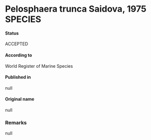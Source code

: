 # Pelosphaera trunca Saidova, 1975 SPECIES

#### Status
ACCEPTED

#### According to
World Register of Marine Species

#### Published in
null

#### Original name
null

### Remarks
null